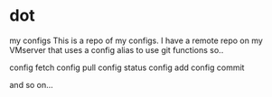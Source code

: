 # dot
my configs
This is a repo of my configs. I have a remote repo on my VMserver that uses a config alias to use git functions so..

config fetch
config pull 
config status
config add 
config commit 

and so on...
